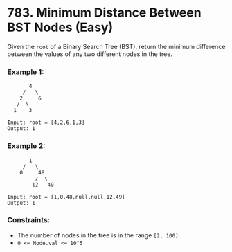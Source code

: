 # 783. Minimum Distance Between BST Nodes (Easy)

Given the `root` of a Binary Search Tree (BST), return the minimum difference between the values of any two different nodes in the tree.

### Example 1:

```
       4
     /   \
    2     6
   /  \
  1    3

Input: root = [4,2,6,1,3]
Output: 1
```

### Example 2:

```
       1
     /   \
    0     48
         /  \
        12   49

Input: root = [1,0,48,null,null,12,49]
Output: 1
```

### Constraints:

- The number of nodes in the tree is in the range `[2, 100]`.
- `0 <= Node.val <= 10^5`
